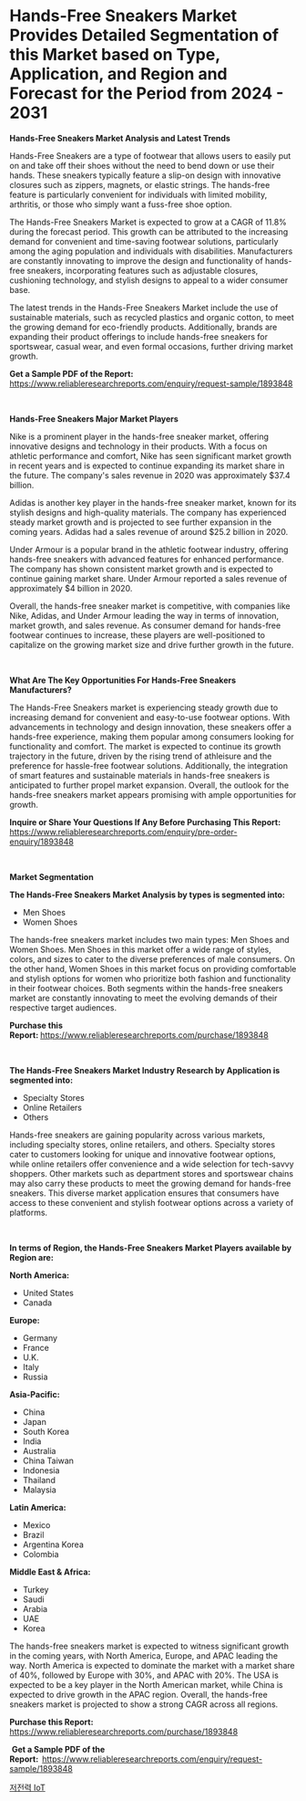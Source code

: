 <p><h1>Hands-Free Sneakers Market Provides Detailed Segmentation of this Market based on Type, Application, and Region and Forecast for the Period from 2024 - 2031</h1></p><p><strong>Hands-Free Sneakers Market Analysis and Latest Trends</strong></p>
<p><p>Hands-Free Sneakers are a type of footwear that allows users to easily put on and take off their shoes without the need to bend down or use their hands. These sneakers typically feature a slip-on design with innovative closures such as zippers, magnets, or elastic strings. The hands-free feature is particularly convenient for individuals with limited mobility, arthritis, or those who simply want a fuss-free shoe option.</p><p>The Hands-Free Sneakers Market is expected to grow at a CAGR of 11.8% during the forecast period. This growth can be attributed to the increasing demand for convenient and time-saving footwear solutions, particularly among the aging population and individuals with disabilities. Manufacturers are constantly innovating to improve the design and functionality of hands-free sneakers, incorporating features such as adjustable closures, cushioning technology, and stylish designs to appeal to a wider consumer base.</p><p>The latest trends in the Hands-Free Sneakers Market include the use of sustainable materials, such as recycled plastics and organic cotton, to meet the growing demand for eco-friendly products. Additionally, brands are expanding their product offerings to include hands-free sneakers for sportswear, casual wear, and even formal occasions, further driving market growth.</p></p>
<p><strong>Get a Sample PDF of the Report:&nbsp;</strong> <a href="https://www.reliableresearchreports.com/enquiry/request-sample/1893848">https://www.reliableresearchreports.com/enquiry/request-sample/1893848</a></p>
<p>&nbsp;</p>
<p><strong>Hands-Free Sneakers Major Market Players</strong></p>
<p><p>Nike is a prominent player in the hands-free sneaker market, offering innovative designs and technology in their products. With a focus on athletic performance and comfort, Nike has seen significant market growth in recent years and is expected to continue expanding its market share in the future. The company's sales revenue in 2020 was approximately $37.4 billion.</p><p>Adidas is another key player in the hands-free sneaker market, known for its stylish designs and high-quality materials. The company has experienced steady market growth and is projected to see further expansion in the coming years. Adidas had a sales revenue of around $25.2 billion in 2020.</p><p>Under Armour is a popular brand in the athletic footwear industry, offering hands-free sneakers with advanced features for enhanced performance. The company has shown consistent market growth and is expected to continue gaining market share. Under Armour reported a sales revenue of approximately $4 billion in 2020.</p><p>Overall, the hands-free sneaker market is competitive, with companies like Nike, Adidas, and Under Armour leading the way in terms of innovation, market growth, and sales revenue. As consumer demand for hands-free footwear continues to increase, these players are well-positioned to capitalize on the growing market size and drive further growth in the future.</p></p>
<p>&nbsp;</p>
<p><strong>What Are The Key Opportunities For Hands-Free Sneakers Manufacturers?</strong></p>
<p><p>The Hands-Free Sneakers market is experiencing steady growth due to increasing demand for convenient and easy-to-use footwear options. With advancements in technology and design innovation, these sneakers offer a hands-free experience, making them popular among consumers looking for functionality and comfort. The market is expected to continue its growth trajectory in the future, driven by the rising trend of athleisure and the preference for hassle-free footwear solutions. Additionally, the integration of smart features and sustainable materials in hands-free sneakers is anticipated to further propel market expansion. Overall, the outlook for the hands-free sneakers market appears promising with ample opportunities for growth.</p></p>
<p><strong>Inquire or Share Your Questions If Any Before Purchasing This Report:</strong> <a href="https://www.reliableresearchreports.com/enquiry/pre-order-enquiry/1893848">https://www.reliableresearchreports.com/enquiry/pre-order-enquiry/1893848</a></p>
<p>&nbsp;</p>
<p><strong>Market Segmentation</strong></p>
<p><strong>The Hands-Free Sneakers Market Analysis by types is segmented into:</strong></p>
<p><ul><li>Men Shoes</li><li>Women Shoes</li></ul></p>
<p><p>The hands-free sneakers market includes two main types: Men Shoes and Women Shoes. Men Shoes in this market offer a wide range of styles, colors, and sizes to cater to the diverse preferences of male consumers. On the other hand, Women Shoes in this market focus on providing comfortable and stylish options for women who prioritize both fashion and functionality in their footwear choices. Both segments within the hands-free sneakers market are constantly innovating to meet the evolving demands of their respective target audiences.</p></p>
<p><strong>Purchase this Report:&nbsp;</strong><a href="https://www.reliableresearchreports.com/purchase/1893848">https://www.reliableresearchreports.com/purchase/1893848</a></p>
<p>&nbsp;</p>
<p><strong>The Hands-Free Sneakers Market Industry Research by Application is segmented into:</strong></p>
<p><ul><li>Specialty Stores</li><li>Online Retailers</li><li>Others</li></ul></p>
<p><p>Hands-free sneakers are gaining popularity across various markets, including specialty stores, online retailers, and others. Specialty stores cater to customers looking for unique and innovative footwear options, while online retailers offer convenience and a wide selection for tech-savvy shoppers. Other markets such as department stores and sportswear chains may also carry these products to meet the growing demand for hands-free sneakers. This diverse market application ensures that consumers have access to these convenient and stylish footwear options across a variety of platforms.</p></p>
<p>&nbsp;</p>
<p><strong>In terms of Region, the Hands-Free Sneakers Market Players available by Region are:</strong></p>
<p>
    <p> <strong> North America: </strong>
        <ul>
            <li>United States</li>
            <li>Canada</li>
        </ul>
        </p> 
    <p> <strong> Europe: </strong>
        <ul>
            <li>Germany</li>
            <li>France</li>
            <li>U.K.</li>
            <li>Italy</li>
            <li>Russia</li>
        </ul>
        </p> 
    <p> <strong> Asia-Pacific: </strong>
        <ul>
            <li>China</li>
            <li>Japan</li>
            <li>South Korea</li>
            <li>India</li>
            <li>Australia</li>
            <li>China Taiwan</li>
            <li>Indonesia</li>
            <li>Thailand</li>
            <li>Malaysia</li>
        </ul>
        </p> 
    <p> <strong> Latin America: </strong>
        <ul>
            <li>Mexico</li>
            <li>Brazil</li>
            <li>Argentina Korea</li>
            <li>Colombia</li>
        </ul>
        </p> 
    <p> <strong> Middle East & Africa: </strong>
        <ul>
            <li>Turkey</li>
            <li>Saudi</li>
            <li>Arabia</li>
            <li>UAE</li>
            <li>Korea</li>
        </ul>
    </p>
    </p>
<p><p>The hands-free sneakers market is expected to witness significant growth in the coming years, with North America, Europe, and APAC leading the way. North America is expected to dominate the market with a market share of 40%, followed by Europe with 30%, and APAC with 20%. The USA is expected to be a key player in the North American market, while China is expected to drive growth in the APAC region. Overall, the hands-free sneakers market is projected to show a strong CAGR across all regions.</p></p>
<p><strong>Purchase this Report: </strong><a href="https://www.reliableresearchreports.com/purchase/1893848">https://www.reliableresearchreports.com/purchase/1893848</a></p>
<p>&nbsp;<strong>Get a Sample PDF of the Report:&nbsp;&nbsp;</strong><a href="https://www.reliableresearchreports.com/enquiry/request-sample/1893848">https://www.reliableresearchreports.com/enquiry/request-sample/1893848</a></p>
<p><strong></strong></p>
<p><p><a href="https://github.com/mpodehpw07370073/Market-Research-Report-List-1/blob/main/43740907609.md">저전력 IoT</a></p></p>